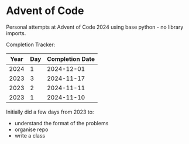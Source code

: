 # Advent of Code

Personal attempts at Advent of Code 2024 using base python - no library imports.  

Completion Tracker:

|Year|Day|Completion Date|
|-|-|-|
| 2024 | 1 | 2024-12-01 |
| 2023 | 3 | 2024-11-17 |
| 2023 | 2 | 2024-11-11 |
| 2023 | 1 | 2024-11-10 |

Initially did a few days from 2023 to:

- understand the format of the problems
- organise repo
- write a class
